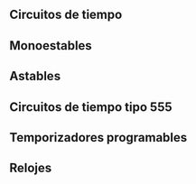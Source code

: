 ## Circuitos de tiempo
## Monoestables
## Astables
## Circuitos de tiempo tipo 555
## Temporizadores programables
## Relojes
